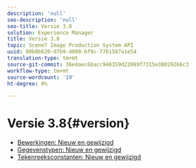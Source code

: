 ```yaml
---
description: 'null'
seo-description: 'null'
seo-title: Versie 3.8
solution: Experience Manager
title: Versie 3.8
topic: Scene7 Image Production System API
uuid: 00b8b620-d7b9-4080-bf9c-7761587a1e54
translation-type: tm+mt
source-git-commit: 36e4aec6bacc946359d22089f7315e38029266c3
workflow-type: tm+mt
source-wordcount: '19'
ht-degree: 0%

---
```



# Versie 3.8{#version}

* [Bewerkingen: Nieuw en gewijzigd](r-3-8-operations.md)
* [Gegevenstypen: Nieuw en gewijzigd](r-3-8-types.md)
* [Tekenreeksconstanten: Nieuw en gewijzigd](r-3-8-string-constants.md)
